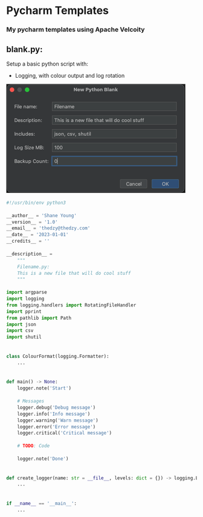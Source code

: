# Pycharm Templates

### My pycharm templates using Apache Velcoity

## blank.py:

Setup a basic python script with:

- Logging, with colour output and log rotation

![New Doc](media/blank.png)

```python
#!/usr/bin/env python3

__author__ = 'Shane Young'
__version__ = '1.0'
__email__ = 'thedzy@thedzy.com'
__date__ = '2023-01-01'
__credits__ = ''

__description__ =
    """
    Filename.py: 
    This is a new file that will do cool stuff
    """

import argparse
import logging
from logging.handlers import RotatingFileHandler
import pprint
from pathlib import Path
import json
import csv
import shutil


class ColourFormat(logging.Formatter):
    ...


def main() -> None:
    logger.note('Start')

    # Messages
    logger.debug('Debug message')
    logger.info('Info message')
    logger.warning('Warn message')
    logger.error('Error message')
    logger.critical('Critical message')

    # TODO: Code

    logger.note('Done')


def create_logger(name: str = __file__, levels: dict = {}) -> logging.Logger:
    ...


if __name__ == '__main__':
    ...


```
